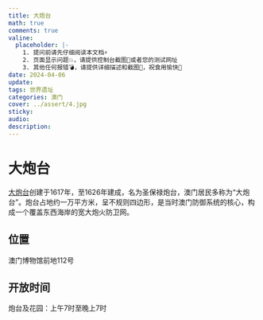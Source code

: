 ```yaml
---
title: 大炮台
math: true
comments: true
valine:
  placeholder: |-
    1. 提问前请先仔细阅读本文档⚡
    2. 页面显示问题💥，请提供控制台截图📸或者您的测试网址
    3. 其他任何报错💣，请提供详细描述和截图📸，祝食用愉快💪
date: 2024-04-06
update:
tags: 世界遗址
categories: 澳门
cover: ../assert/4.jpg
sticky:
audio:
description:
---
```

# 大炮台
[大炮台](https://www.macaotourism.gov.mo/zh-hans/sightseeing/fortresses/mount-fortress)创建于1617年，至1626年建成，名为圣保禄炮台，澳门居民多称为“大炮台”。炮台占地约一万平方米，呈不规则四边形，是当时澳门防御系统的核心，构成一个覆盖东西海岸的宽大炮火防卫网。
## 位置
澳门博物馆前地112号
## 开放时间
炮台及花园：上午7时至晚上7时
